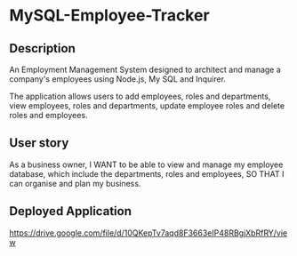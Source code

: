 # MySQL-Employee-Tracker

## Description

An Employment Management System designed to architect and manage a company's employees using Node.js, My SQL and Inquirer. 

The application allows users to add employees, roles and departments, view employees, roles and departments, update employee roles and delete roles and employees.

## User story

As a business owner, 
I WANT to be able to view and manage my employee database, which include the departments, roles and employees,
SO THAT I can organise and plan my business.

## Deployed Application

https://drive.google.com/file/d/10QKepTv7aqd8F3663eIP48RBgjXbRfRY/view

